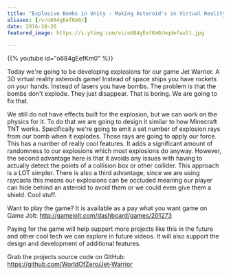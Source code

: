 ```yaml
---
title: "Explosive Bombs in Unity - Making Asteroid's in Virtual Reality - Part 5"
aliases: [/v/o684gEefKm0/]
date: 2016-10-26
featured_image: https://i.ytimg.com/vi/o684gEefKm0/mqdefault.jpg

---
```


{{% youtube id="o684gEefKm0" %}}

Today we're going to be developing explosions for our game Jet Warrior. A 3D virtual reality asteroids game! Instead of space ships you have rockets on your hands. Instead of lasers you have bombs. The problem is that the bombs don't explode. They just disappear. That is boring. We are going to fix that.

We still do not have effects built for the explosion, but we can work on the physics for it. To do that we are going to design it similar to how Minecraft TNT works. Specifically we're going to emit a set number of explosion rays from our bomb when it explodes. Those rays are going to apply our force. This has a number of really cool features. It adds a significant amount of randomness to our explosions which most explosions do anyway. However, the second advantage here is that it avoids any issues with having to actually detect the points of a collision box or other collider. This approach is a LOT simpler. There is also a third advantage, since we are using raycasts this means our explosions can be occluded meaning our player can hide behind an asteroid to avoid them or we could even give them a shield. Cool stuff.

Want to play the game? It is available as a pay what you want game on Game Jolt: http://gamejolt.com/dashboard/games/201273

Paying for the game will help support more projects like this in the future and other cool tech we can explore in future videos. It will also support the design and development of additional features.

Grab the projects source code on GitHub: https://github.com/WorldOfZero/Jet-Warrior